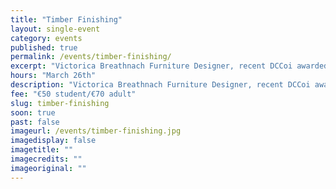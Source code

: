 ```yaml
---
title: "Timber Finishing"
layout: single-event
category: events
published: true
permalink: /events/timber-finishing/
excerpt: "Victorica Breathnach Furniture Designer, recent DCCoi awarded designer will hold a workshop on finishing and treatment for high quality timber products at Fab Lab Limerick"
hours: "March 26th"
description: "Victorica Breathnach Furniture Designer, recent DCCoi awarded designer will hold a workshop on finishing and treatment for high quality timber products at Fab Lab Limerick"
fee: "€50 student/€70 adult"
slug: timber-finishing
soon: true
past: false
imageurl: /events/timber-finishing.jpg
imagedisplay: false
imagetitle: ""
imagecredits: ""
imageoriginal: ""
---
```

